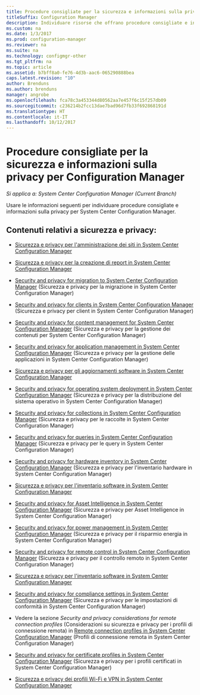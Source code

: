 ```yaml
---
title: Procedure consigliate per la sicurezza e informazioni sulla privacy
titleSuffix: Configuration Manager
description: Individuare risorse che offrano procedure consigliate e informazioni sulla privacy per System Center Configuration Manager.
ms.custom: na
ms.date: 1/3/2017
ms.prod: configuration-manager
ms.reviewer: na
ms.suite: na
ms.technology: configmgr-other
ms.tgt_pltfrm: na
ms.topic: article
ms.assetid: b7bff8a0-fe76-4d3b-aac6-065290888bea
caps.latest.revision: "10"
author: Brenduns
ms.author: brenduns
manager: angrobe
ms.openlocfilehash: fca78c3a453344d80562aa7e457f6c15f257db09
ms.sourcegitcommit: c236214b2fcc13dae7bad96d7fb33f692868191d
ms.translationtype: HT
ms.contentlocale: it-IT
ms.lasthandoff: 10/12/2017
---
```

# <a name="security-best-practices-and-privacy-information-for-system-center-configuration-manager"></a>Procedure consigliate per la sicurezza e informazioni sulla privacy per Configuration Manager

*Si applica a: System Center Configuration Manager (Current Branch)*

Usare le informazioni seguenti per individuare procedure consigliate e informazioni sulla privacy per System Center Configuration Manager.  

## <a name="security-and-privacy-content"></a>Contenuti relativi a sicurezza e privacy:  

-   [Sicurezza e privacy per l'amministrazione dei siti in System Center Configuration Manager](../../../core/plan-design/hierarchy/security-and-privacy-for-site-administration.md)  

-   [Sicurezza e privacy per la creazione di report in System Center Configuration Manager](../../../core/servers/manage/security-and-privacy-for-reporting.md)  

-   [Security and privacy for migration to System Center Configuration Manager](../../../core/migration/security-and-privacy-for-migration.md) (Sicurezza e privacy per la migrazione in System Center Configuration Manager)  

-   [Security and privacy for clients in System Center Configuration Manager](../../../core/clients/deploy/plan/security-and-privacy-for-clients.md) (Sicurezza e privacy per client in System Center Configuration Manager)  

-   [Security and privacy for content management for System Center Configuration Manager](../../../core/plan-design/hierarchy/security-and-privacy-for-content-management.md) (Sicurezza e privacy per la gestione dei contenuti per System Center Configuration Manager)  

-   [Security and privacy for application management in System Center Configuration Manager](../../../apps/plan-design/security-and-privacy-for-application-management.md) (Sicurezza e privacy per la gestione delle applicazioni in System Center Configuration Manager)  

-   [Sicurezza e privacy per gli aggiornamenti software in System Center Configuration Manager](../../../sum/plan-design/security-and-privacy-for-software-updates.md)  

-   [Security and privacy for operating system deployment in System Center Configuration Manager](../../../osd/plan-design/security-and-privacy-for-operating-system-deployment.md) (Sicurezza e privacy per la distribuzione del sistema operativo in System Center Configuration Manager)  

-   [Security and privacy for collections in System Center Configuration Manager](../../../core/clients/manage/collections/security-and-privacy-for-collections.md) (Sicurezza e privacy per le raccolte in System Center Configuration Manager)  

-   [Security and privacy for queries in System Center Configuration Manager](../../../core/servers/manage/security-and-privacy-for-queries.md) (Sicurezza e privacy per le query in System Center Configuration Manager)  

-   [Security and privacy for hardware inventory in System Center Configuration Manager](../../../core/clients/manage/inventory/security-and-privacy-for-hardware-inventory.md) (Sicurezza e privacy per l'inventario hardware in System Center Configuration Manager)  

-   [Sicurezza e privacy per l'inventario software in System Center Configuration Manager](../../../core/clients/manage/inventory/security-and-privacy-for-software-inventory.md)  

-   [Security and privacy for Asset Intelligence in System Center Configuration Manager](../../../core/clients/manage/asset-intelligence/security-and-privacy-for-asset-intelligence.md) (Sicurezza e privacy per Asset Intelligence in System Center Configuration Manager)  

-   [Security and privacy for power management in System Center Configuration Manager](../../../core/clients/manage/power/security-and-privacy-for-power-management.md) (Sicurezza e privacy per il risparmio energia in System Center Configuration Manager)  

-   [Security and privacy for remote control in System Center Configuration Manager](../../../core/clients/manage/remote-control/security-and-privacy-for-remote-control.md) (Sicurezza e privacy per il controllo remoto in System Center Configuration Manager)  

-   [Sicurezza e privacy per l'inventario software in System Center Configuration Manager](../../../core/clients/manage/inventory/security-and-privacy-for-software-inventory.md)  

-   [Security and privacy for compliance settings in System Center Configuration Manager](../../../compliance/plan-design/security-and-privacy-for-compliance-settings.md) (Sicurezza e privacy per le impostazioni di conformità in System Center Configuration Manager)  

-   Vedere la sezione *Security and privacy considerations for remote connection profiles* (Considerazioni su sicurezza e privacy per i profili di connessione remota) in [Remote connection profiles in System Center Configuration Manager](/sccm/compliance/deploy-use/create-remote-connection-profiles) (Profili di connessione remota in System Center Configuration Manager)  

-   [Security and privacy for certificate profiles in System Center Configuration Manager](../../../protect/plan-design/security-and-privacy-for-certificate-profiles.md) (Sicurezza e privacy per i profili certificati in System Center Configuration Manager)  

-   [Sicurezza e privacy dei profili Wi-Fi e VPN in System Center Configuration Manager](../../../protect/plan-design/security-and-privacy-for-wifi-vpn-profiles.md)  
